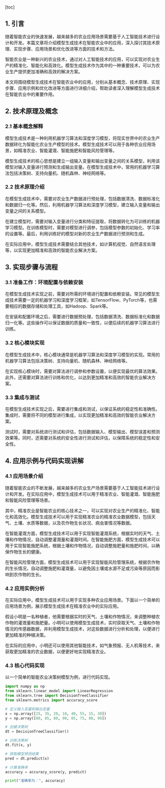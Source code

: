 
[toc]                    
                
                
## 1. 引言

随着智能农业的快速发展，越来越多的农业应用场景需要基于人工智能技术进行设计和开发。本篇文章将介绍模型生成技术在智能农业中的应用，深入探讨其技术原理、实现步骤、应用场景和优化改进等方面的技术和方法。

智能农业是一种新兴的农业技术，通过对人工智能技术的应用，可以实现对农业生产的精准化、智能化和高效化。模型生成技术作为其中的一种重要技术，可以为农业生产提供更加准确和高效的解决方案。

本文将围绕模型生成技术在智能农业中的应用，分别从基本概念、技术原理、实现步骤、应用示例和优化改进等方面进行详细介绍，帮助读者深入理解模型生成技术在智能农业中的重要作用。

## 2. 技术原理及概念

### 2.1 基本概念解释

模型生成技术是一种利用机器学习算法和深度学习模型，将现实世界中的农业生产数据转化为智能化农业生产模型的技术。模型生成技术可以用于各种农业应用场景，如精准农业、智能灌溉、智能施肥和智能风险管理等。

模型生成技术的核心思想是建立一组输入变量和输出变量之间的关系模型，利用该模型对输入变量进行预测和生成输出变量。在模型生成技术中，常用的机器学习算法包括决策树、支持向量机、随机森林、神经网络等。

### 2.2 技术原理介绍

在模型生成技术中，需要对农业生产数据进行预处理，包括数据清洗、数据标准化和数据归一化等。然后，利用机器学习算法和深度学习模型，建立输入变量和输出变量之间的关系模型。

在建立模型时，需要对输入变量进行分类和特征提取，将数据转化为可训练的机器学习模型。在训练模型时，需要对模型进行调参，包括模型参数的初始化、学习率的设置等。最后，利用训练好的模型对新的农业生产数据进行预测和生成。

在实际应用中，模型生成技术需要结合其他技术，如计算机视觉、自然语言处理等，以实现更加精准和高效的智能农业解决方案。

## 3. 实现步骤与流程

### 3.1 准备工作：环境配置与依赖安装

在模型生成技术实现之前，需要对所需的环境进行配置和依赖安装。常见的模型生成技术需要一定的机器学习和深度学习框架，如TensorFlow、PyTorch等，也需要相应的数据存储和处理工具，如Hadoop、Spark等。

在安装和配置环境之后，需要进行数据预处理，包括数据清洗、数据标准化和数据归一化等。这些操作可以保证数据的质量和一致性，以便后续的机器学习算法进行训练。

### 3.2 核心模块实现

在模型生成技术中，核心模块通常是机器学习算法和深度学习模型的实现。常用的机器学习算法包括决策树、支持向量机、随机森林、神经网络等。

在实现核心模块时，需要对算法进行调参和参数设置，以便实现最优的算法效果。此外，还需要对算法进行训练和优化，以达到更加精准和高效的智能农业解决方案。

### 3.3 集成与测试

在模型生成技术实现之后，需要进行集成和测试，以保证系统的稳定性和准确性。集成时，需要将不同的模型进行集成，以实现更加精准和高效的智能农业解决方案。

测试时，需要对系统进行测试和评估，包括数据输入、模型输出、模型误差和预测效果等。同时，还需要对系统的安全性进行测试和评估，以保障系统的稳定性和安全性。

## 4. 应用示例与代码实现讲解

### 4.1 应用场景介绍

随着智能农业的不断发展，越来越多的农业生产场景需要基于人工智能技术进行设计和开发。在实际应用中，模型生成技术可以用于精准农业、智能灌溉、智能施肥和智能风险管理等场景。

其中，精准农业是智能农业的核心技术之一，可以实现对农业生产的精准化、智能化和高效化。模型生成技术可以用于实现精准农业的精准农业数据模型，包括天气、土壤、水质等数据，以及农作物生长状况、病虫害情况等数据。

在智能灌溉方面，模型生成技术可以用于实现智能灌溉系统，根据实时的天气、土壤和作物情况，自动调整灌溉量和灌溉时间。在智能施肥方面，模型生成技术可以用于实现智能施肥系统，根据土壤和作物情况，自动调整施肥量和施肥时间，以确保作物生长的健康。

在智能风险管理方面，模型生成技术可以用于实现智能风险管理系统，根据农作物的生长情况，自动调整施肥和灌溉量，以避免因土壤或水源不足或污染等原因而影响到农作物的生长。

### 4.2 应用实例分析

在实际应用中，模型生成技术可以用于实现多种农业应用场景。下面以一个简单的应用场景为例，展示模型生成技术在精准农业中的实际应用。

假设小明是一名种植者，他需要根据实时的天气、土壤和作物情况，来调整种植农作物的灌溉量和施肥量。小明可以使用模型生成技术，实时获取天气、土壤和作物情况的传感器数据，并利用模型生成技术，对这些数据进行分析和处理，以便进行更加精准的种植决策。

在实际的应用中，小明还可以使用其他智能技术，如气象预报、无人机等技术，来获取更加精准的农业数据，以便更好地实现精准农业。

### 4.3 核心代码实现

以一个简单的智能农业决策树模型为例，进行代码实现。

```python
import numpy as np
from sklearn.linear_model import LinearRegression
from sklearn.tree import DecisionTreeClassifier
from sklearn.metrics import accuracy_score

# 定义输入变量和输出变量
x = np.array([25, 35, 20, 10, 40, 55, 15, 30])
y = np.array([80, 85, 80, 90, 85, 75, 80, 90])

# 创建决策树
dt = DecisionTreeClassifier()

# 训练决策树
dt.fit(x, y)

# 获取模型预测结果
pred = dt.predict(x)

# 计算准确率
accuracy = accuracy_score(y, predict)

print("准确率为：", accuracy)
```

